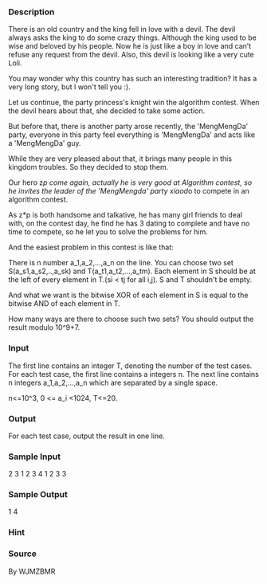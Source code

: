 
### Description
There is an old country and the king fell in love with a devil. The devil always asks the king to do some crazy things. Although the king used to be wise and beloved by his people. Now he is just like a boy in love and can’t refuse any request from the devil. Also, this devil is looking like a very cute Loli.

You may wonder why this country has such an interesting tradition? It has a very long story, but I won't tell you :).

Let us continue, the party princess's knight win the algorithm contest. When the devil hears about that, she decided to take some action.

But before that, there is another party arose recently, the 'MengMengDa' party, everyone in this party feel everything is 'MengMengDa' and acts like a 'MengMengDa' guy.

While they are very pleased about that, it brings many people in this kingdom troubles. So they decided to stop them.

Our hero z*p come again, actually he is very good at Algorithm contest, so he invites the leader of the 'MengMengda' party xiaod*o to compete in an algorithm contest.

As z*p is both handsome and talkative, he has many girl friends to deal with, on the contest day, he find he has 3 dating to complete and have no time to compete, so he let you to solve the problems for him.

And the easiest problem in this contest is like that:

There is n number a_1,a_2,...,a_n on the line. You can choose two set S(a_s1,a_s2,..,a_sk) and T(a_t1,a_t2,...,a_tm). Each element in S should be at the left of every element in T.(si < tj for all i,j). S and T shouldn't be empty.

And what we want is the bitwise XOR of each element in S is equal to the bitwise AND of each element in T.

How many ways are there to choose such two sets? You should output the result modulo 10^9+7.

### Input
The first line contains an integer T, denoting the number of the test cases.
For each test case, the first line contains a integers n.
The next line contains n integers a_1,a_2,...,a_n which are separated by a single space.

n<=10^3, 0 <= a_i <1024, T<=20.

### Output
For each test case, output the result in one line.

### Sample Input
2
3
1 2 3
4
1 2 3 3
### Sample Output
1 
4

### Hint

### Source
By WJMZBMR